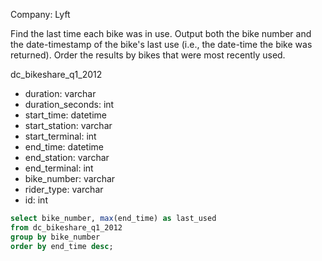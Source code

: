 Company: Lyft

Find the last time each bike was in use. 
Output both the bike number and the date-timestamp of the bike's last use (i.e., the date-time the bike was returned). 
Order the results by bikes that were most recently used.

dc_bikeshare_q1_2012
- duration: varchar
- duration_seconds: int
- start_time: datetime
- start_station: varchar
- start_terminal: int
- end_time: datetime
- end_station: varchar
- end_terminal: int
- bike_number: varchar
- rider_type: varchar
- id: int


``` SQL
select bike_number, max(end_time) as last_used
from dc_bikeshare_q1_2012
group by bike_number
order by end_time desc;
```
